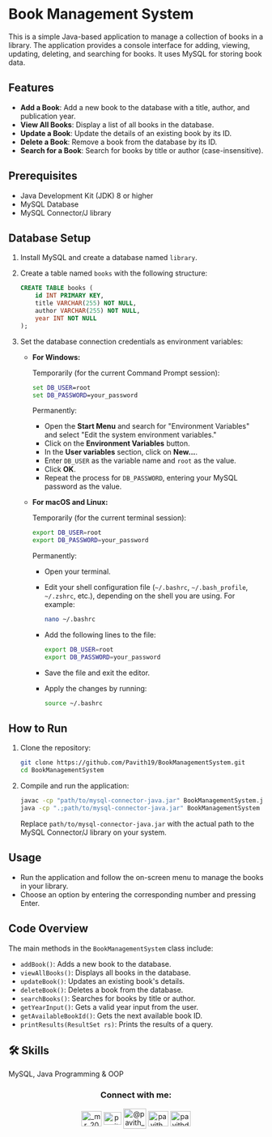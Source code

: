 # Book Management System

This is a simple Java-based application to manage a collection of books in a library. The application provides a console interface for adding, viewing, updating, deleting, and searching for books. It uses MySQL for storing book data.

## Features

- **Add a Book**: Add a new book to the database with a title, author, and publication year.
- **View All Books**: Display a list of all books in the database.
- **Update a Book**: Update the details of an existing book by its ID.
- **Delete a Book**: Remove a book from the database by its ID.
- **Search for a Book**: Search for books by title or author (case-insensitive).

## Prerequisites

- Java Development Kit (JDK) 8 or higher
- MySQL Database
- MySQL Connector/J library

## Database Setup

1. Install MySQL and create a database named `library`.
2. Create a table named `books` with the following structure:

    ```sql
    CREATE TABLE books (
        id INT PRIMARY KEY,
        title VARCHAR(255) NOT NULL,
        author VARCHAR(255) NOT NULL,
        year INT NOT NULL
    );
    ```

3. Set the database connection credentials as environment variables:

    - **For Windows:**
      
      Temporarily (for the current Command Prompt session):
      
      ```cmd
      set DB_USER=root
      set DB_PASSWORD=your_password
      ```

      Permanently:

      - Open the **Start Menu** and search for "Environment Variables" and select "Edit the system environment variables."
      - Click on the **Environment Variables** button.
      - In the **User variables** section, click on **New...**.
      - Enter `DB_USER` as the variable name and `root` as the value.
      - Click **OK**.
      - Repeat the process for `DB_PASSWORD`, entering your MySQL password as the value.

    - **For macOS and Linux:**

      Temporarily (for the current terminal session):

      ```bash
      export DB_USER=root
      export DB_PASSWORD=your_password
      ```

      Permanently:

      - Open your terminal.
      - Edit your shell configuration file (`~/.bashrc`, `~/.bash_profile`, `~/.zshrc`, etc.), depending on the shell you are using. For example:

        ```bash
        nano ~/.bashrc
        ```

      - Add the following lines to the file:

        ```bash
        export DB_USER=root
        export DB_PASSWORD=your_password
        ```

      - Save the file and exit the editor.
      - Apply the changes by running:

        ```bash
        source ~/.bashrc
        ```

## How to Run

1. Clone the repository:

    ```bash
    git clone https://github.com/Pavith19/BookManagementSystem.git
    cd BookManagementSystem
    ```

2. Compile and run the application:

    ```bash
    javac -cp "path/to/mysql-connector-java.jar" BookManagementSystem.java
    java -cp ".;path/to/mysql-connector-java.jar" BookManagementSystem
    ```

    Replace `path/to/mysql-connector-java.jar` with the actual path to the MySQL Connector/J library on your system.

## Usage

- Run the application and follow the on-screen menu to manage the books in your library.
- Choose an option by entering the corresponding number and pressing Enter.

## Code Overview

The main methods in the `BookManagementSystem` class include:

- `addBook()`: Adds a new book to the database.
- `viewAllBooks()`: Displays all books in the database.
- `updateBook()`: Updates an existing book's details.
- `deleteBook()`: Deletes a book from the database.
- `searchBooks()`: Searches for books by title or author.
- `getYearInput()`: Gets a valid year input from the user.
- `getAvailableBookId()`: Gets the next available book ID.
- `printResults(ResultSet rs)`: Prints the results of a query.

## 🛠 Skills
MySQL, Java Programming & OOP

<h3 align="center">Connect with me:</h3>
<p align="center">
  <a href="https://instagram.com/_mr_2001__" target="blank"><img align="center" src="https://raw.githubusercontent.com/rahuldkjain/github-profile-readme-generator/master/src/images/icons/Social/instagram.svg" alt="_mr_2001__" height="30" width="40" /></a>
  <a href="https://linkedin.com/in/www.linkedin.com/in/pavith-bambaravanage-465300293" target="blank"><img align="center" src="https://raw.githubusercontent.com/rahuldkjain/github-profile-readme-generator/master/src/images/icons/Social/linked-in-alt.svg" alt="pavith-bambaravanage-465300293" height="25" width="35" /></a>
  <a href="https://www.hackerrank.com/@pavith_db" target="blank"><img align="center" src="https://raw.githubusercontent.com/rahuldkjain/github-profile-readme-generator/master/src/images/icons/Social/hackerrank.svg" alt="@pavith_db" height="40" width="45" /></a>
  <a href="https://www.leetcode.com/pavith_db" target="blank"><img align="center" src="https://raw.githubusercontent.com/rahuldkjain/github-profile-readme-generator/master/src/images/icons/Social/leet-code.svg" alt="pavith_db" height="30" width="40" /></a>
  <a href="mailto:pavithd2020@gmail.com" target="blank"><img align="center" src="https://github.com/TheDudeThatCode/TheDudeThatCode/raw/master/Assets/Gmail.svg" alt="pavithd2020@gmail.com" height="30" width="40" /></a>
</p>
